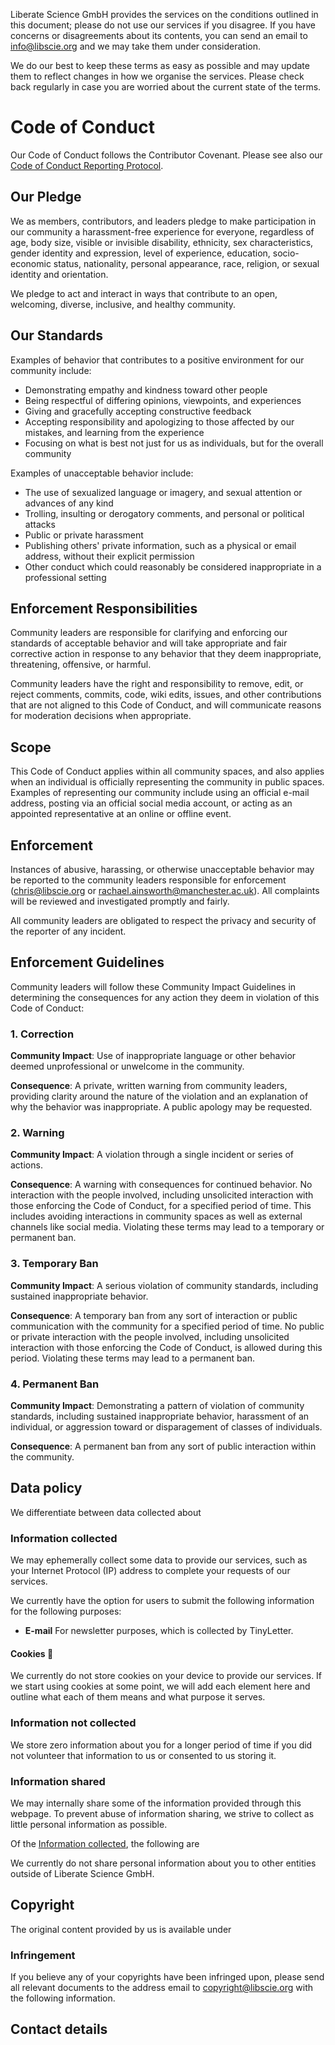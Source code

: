 Liberate Science GmbH provides the services on the conditions outlined in this document; please do not use our services if you disagree. If you have concerns or disagreements about its contents, you can send an email to [info@libscie.org](mailto:info@libscie.org) and we may take them under consideration. 

We do our best to keep these terms as easy as possible and may update them to reflect changes in how we organise the services. Please check back regularly in case you are worried about the current state of the terms.

# Code of Conduct

Our Code of Conduct follows the Contributor Covenant. Please see also our [Code of Conduct Reporting Protocol](https://github.com/libscie/legal/blob/master/code-of-conduct-reporting-protocol-en.md).

## Our Pledge

We as members, contributors, and leaders pledge to make participation in our community a harassment-free experience for everyone, regardless of age, body size, visible or invisible disability, ethnicity, sex characteristics, gender identity and expression, level of experience, education, socio-economic status, nationality, personal appearance, race, religion, or sexual identity and orientation.

We pledge to act and interact in ways that contribute to an open, welcoming, diverse, inclusive, and healthy community.

## Our Standards

Examples of behavior that contributes to a positive environment for our community include:

* Demonstrating empathy and kindness toward other people
* Being respectful of differing opinions, viewpoints, and experiences
* Giving and gracefully accepting constructive feedback
* Accepting responsibility and apologizing to those affected by our mistakes, and learning from the experience
* Focusing on what is best not just for us as individuals, but for the overall community

Examples of unacceptable behavior include:

* The use of sexualized language or imagery, and sexual attention or
  advances of any kind
* Trolling, insulting or derogatory comments, and personal or political attacks
* Public or private harassment
* Publishing others' private information, such as a physical or email
  address, without their explicit permission
* Other conduct which could reasonably be considered inappropriate in a
  professional setting

## Enforcement Responsibilities

Community leaders are responsible for clarifying and enforcing our standards of acceptable behavior and will take appropriate and fair corrective action in response to any behavior that they deem inappropriate, threatening, offensive, or harmful.

Community leaders have the right and responsibility to remove, edit, or reject comments, commits, code, wiki edits, issues, and other contributions that are not aligned to this Code of Conduct, and will communicate reasons for moderation decisions when appropriate.

## Scope

This Code of Conduct applies within all community spaces, and also applies when an individual is officially representing the community in public spaces. Examples of representing our community include using an official e-mail address, posting via an official social media account, or acting as an appointed representative at an online or offline event.

## Enforcement

Instances of abusive, harassing, or otherwise unacceptable behavior may be reported to the community leaders responsible for enforcement ([chris@libscie.org](mailto:chris@libscie.org) or [rachael.ainsworth@manchester.ac.uk](mailto:rachael.ainsworth@manchester.ac.uk)). All complaints will be reviewed and investigated promptly and fairly.

All community leaders are obligated to respect the privacy and security of the reporter of any incident.

## Enforcement Guidelines

Community leaders will follow these Community Impact Guidelines in determining the consequences for any action they deem in violation of this Code of Conduct:

### 1. Correction

**Community Impact**: Use of inappropriate language or other behavior deemed unprofessional or unwelcome in the community.

**Consequence**: A private, written warning from community leaders, providing clarity around the nature of the violation and an explanation of why the behavior was inappropriate. A public apology may be requested.

### 2. Warning

**Community Impact**: A violation through a single incident or series of actions.

**Consequence**: A warning with consequences for continued behavior. No interaction with the people involved, including unsolicited interaction with those enforcing the Code of Conduct, for a specified period of time. This includes avoiding interactions in community spaces as well as external channels like social media. Violating these terms may lead to a temporary or permanent ban.

### 3. Temporary Ban

**Community Impact**: A serious violation of community standards, including sustained inappropriate behavior.

**Consequence**: A temporary ban from any sort of interaction or public communication with the community for a specified period of time. No public or private interaction with the people involved, including unsolicited interaction with those enforcing the Code of Conduct, is allowed during this period. Violating these terms may lead to a permanent ban.

### 4. Permanent Ban

**Community Impact**: Demonstrating a pattern of violation of community standards, including sustained inappropriate behavior,  harassment of an individual, or aggression toward or disparagement of classes of individuals.

**Consequence**: A permanent ban from any sort of public interaction within the community.

## Data policy

We differentiate between data collected about 

### Information collected

We may ephemerally collect some data to provide our services, such as your Internet Protocol (IP) address to complete your requests of our services.

We currently have the option for users to submit the following information for the following purposes:

- **E-mail** For newsletter purposes, which is collected by TinyLetter.

#### Cookies :cookie:

We currently do not store cookies on your device to provide our services. If we start using cookies at some point, we will add each element here and outline what each of them means and what purpose it serves.

### Information not collected

We store zero information about you for a longer period of time if you did not volunteer that information to us or consented to us storing it.

### Information shared

We may internally share some of the information provided through this webpage. To prevent abuse of information sharing, we strive to collect as little personal information as possible.

Of the [Information collected](#information-collected), the following are

We currently do not share personal information about you to other entities outside of Liberate Science GmbH.

## Copyright

The original content provided by us is available under

### Infringement

If you believe any of your copyrights have been infringed upon, please send all relevant documents to the address email to copyright@libscie.org with the following information.

## Contact details


